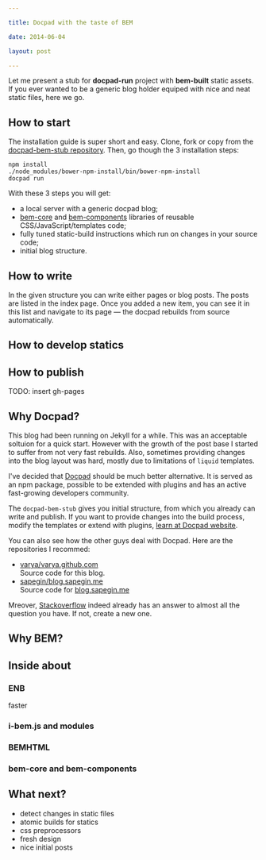 ```yaml
---

title: Docpad with the taste of BEM

date: 2014-06-04

layout: post

---
```

Let me present a stub for **docpad-run** project with
**bem-built** static assets. If you ever wanted to be
a generic blog holder equiped with nice and neat static
files, here we go.
<excerpt/>

## How to start

The installation guide is super short and easy. Clone, fork or
copy from the [docpad-bem-stub repository](https://github.com/varya/docpad-bem-stub).
Then, go though the 3 installation steps:

```
npm install
./node_modules/bower-npm-install/bin/bower-npm-install
docpad run
```

With these 3 steps you will get:
* a local server with a generic docpad blog;
* [bem-core](http://bem.info/libs/bem-core/2.2.0/) and [bem-components](http://bem.info/libs/bem-components/v2/)
libraries of reusable CSS/JavaScript/templates code;
* fully tuned static-build instructions which run on changes
in your source code;
* initial blog structure.

## How to write
In the given structure you can write either pages or blog posts.
The posts are listed in the index page. Once you added a new
item, you can see it in this list and navigate to its page
— the docpad rebuilds from source automatically.

## How to develop statics

## How to publish
TODO: insert gh-pages

## Why Docpad?
This blog had been running on Jekyll for a while. This was an
acceptable soltuion for a quick start. However with the growth
of the post base I started to suffer from not very fast
rebuilds. Also, sometimes providing changes into the blog
layout was hard, mostly due to limitations of `liquid`
templates.

I've decided that [Docpad](http://docpad.org/) should be much
better alternative. It is served as an npm package, possible to
be extended with plugins and has an active fast-growing
developers community.

The `docpad-bem-stub` gives you initial structure, from which
you already can write and publish. If you want to provide changes
into the build process, modify the templates or extend with
plugins, [learn at Docpad website](http://docpad.org/).

You can also see how the other guys deal with Docpad. Here are
the repositories I recommed:
* [varya/varya.github.com](https://github.com/varya/varya.github.com)<br/>
Source code for this blog.
* [sapegin/blog.sapegin.me](https://github.com/sapegin/blog.sapegin.me)<br/>
Source code for [blog.sapegin.me](http://blog.sapegin.me/)

Mreover, [Stackoverflow](http://stackoverflow.com/) indeed already
has an answer to almost all the question you have. If not, create a new
one.

## Why BEM?

## Inside about

### ENB
faster

### i-bem.js and modules

### BEMHTML

### bem-core and bem-components

## What next?
* detect changes in static files
* atomic builds for statics
* css preprocessors
* fresh design
* nice initial posts
